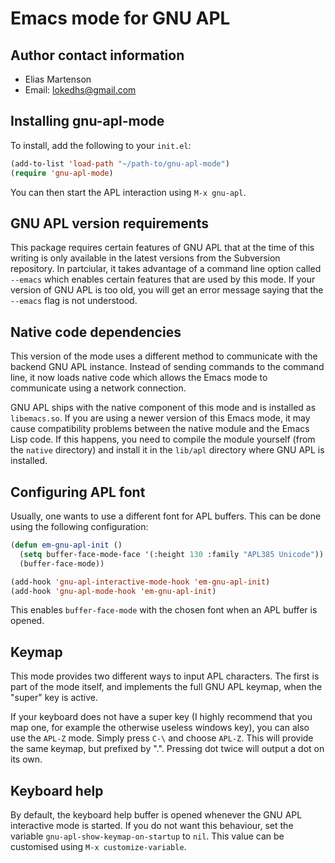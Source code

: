 Emacs mode for GNU APL
======================

Author contact information
--------------------------

  - Elias Martenson
  - Email: lokedhs@gmail.com

Installing gnu-apl-mode
-----------------------

To install, add the following to your `init.el`:

```lisp
(add-to-list 'load-path "~/path-to/gnu-apl-mode")
(require 'gnu-apl-mode)
```

You can then start the APL interaction using `M-x gnu-apl`.

GNU APL version requirements
----------------------------

This package requires certain features of GNU APL that at the time of
this writing is only available in the latest versions from the
Subversion repository. In partciular, it takes advantage of a command
line option called `--emacs` which enables certain features that are
used by this mode. If your version of GNU APL is too old, you will get
an error message saying that the `--emacs` flag is not understood.

Native code dependencies
------------------------

This version of the mode uses a different method to communicate with
the backend GNU APL instance. Instead of sending commands to the
command line, it now loads native code which allows the Emacs mode to
communicate using a network connection.

GNU APL ships with the native component of this mode and is installed
as `libemacs.so`. If you are using a newer version of this Emacs mode,
it may cause compatibility problems between the native module and the
Emacs Lisp code. If this happens, you need to compile the module
yourself (from the `native` directory) and install it in the `lib/apl`
directory where GNU APL is installed.

Configuring APL font
--------------------

Usually, one wants to use a different font for APL buffers. This can
be done using the following configuration:

```lisp
(defun em-gnu-apl-init ()
  (setq buffer-face-mode-face '(:height 130 :family "APL385 Unicode"))
  (buffer-face-mode))

(add-hook 'gnu-apl-interactive-mode-hook 'em-gnu-apl-init)
(add-hook 'gnu-apl-mode-hook 'em-gnu-apl-init)
```

This enables `buffer-face-mode` with the chosen font when an APL
buffer is opened.

Keymap
------

This mode provides two different ways to input APL characters. The
first is part of the mode itself, and implements the full GNU APL
keymap, when the "super" key is active.

If your keyboard does not have a super key (I highly recommend that
you map one, for example the otherwise useless windows key), you can
also use the `APL-Z` mode. Simply press `C-\` and choose `APL-Z`. This will
provide the same keymap, but prefixed by ".". Pressing dot twice will
output a dot on its own.

Keyboard help
-------------

By default, the keyboard help buffer is opened whenever the GNU APL
interactive mode is started. If you do not want this behaviour, set
the variable `gnu-apl-show-keymap-on-startup` to `nil`. This value can
be customised using `M-x customize-variable`.
